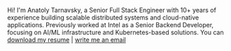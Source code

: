 Hi! I'm Anatoly Tarnavsky, a Senior Full Stack Engineer with 10+ years of experience building scalable distributed systems and cloud-native applications. Previously worked at Intel as a Senior Backend Developer, focusing on AI/ML infrastructure and Kubernetes-based solutions. You can [download my resume](https://anatoly.dev/Anatoly_Tarnavsky_CV.pdf) | [write me an email](mailto:anatolyt@gmail.com)
